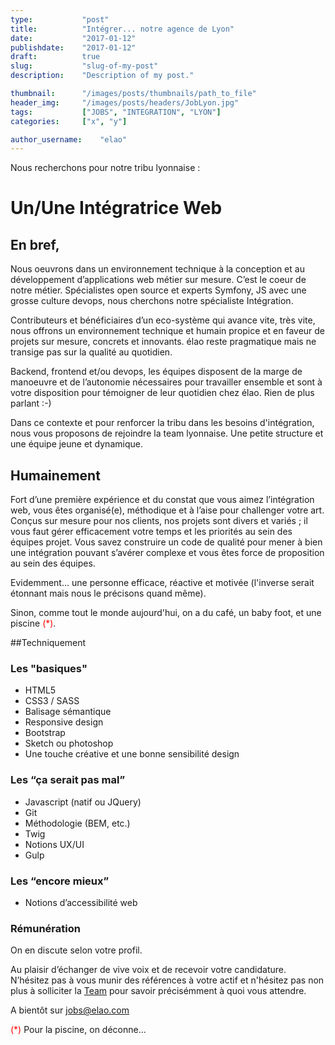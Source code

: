 ```yaml
---
type:           "post"
title:          "Intégrer... notre agence de Lyon"
date:           "2017-01-12"
publishdate:    "2017-01-12"
draft:          true
slug:           "slug-of-my-post"
description:    "Description of my post."

thumbnail:      "/images/posts/thumbnails/path_to_file"
header_img:     "/images/posts/headers/JobLyon.jpg"
tags:           ["JOBS", "INTEGRATION", "LYON"]
categories:     ["x", "y"]

author_username:    "elao"
---
```


Nous recherchons pour notre tribu lyonnaise :

# Un/Une Intégratrice Web 


## En bref,
Nous oeuvrons dans un environnement technique à la conception et au développement d’applications web métier sur mesure. C’est le coeur de notre métier.
Spécialistes open source et experts Symfony, JS avec une grosse culture devops, nous cherchons notre spécialiste Intégration.

Contributeurs et bénéficiaires d’un eco-système qui avance vite, très vite, nous offrons un environnement technique et humain propice et en faveur de projets sur mesure, concrets et innovants. élao reste pragmatique mais ne transige pas sur la qualité au quotidien.

Backend, frontend et/ou devops, les équipes disposent de la marge de manoeuvre et de l’autonomie nécessaires pour travailler ensemble et sont à votre disposition pour témoigner de leur quotidien chez élao. 
Rien de plus parlant :-)

Dans ce contexte et pour renforcer la tribu dans les besoins d'intégration, nous vous proposons de rejoindre  la team lyonnaise. Une petite structure et une équipe jeune et dynamique.

## Humainement

Fort d’une première expérience et du constat que vous aimez l’intégration web, vous êtes organisé(e), méthodique et à l’aise pour challenger votre art. Conçus sur mesure pour nos clients, nos projets sont divers et variés ; il vous faut gérer efficacement votre temps et les priorités au sein des équipes projet.
Vous savez construire un code de qualité pour mener à bien une intégration pouvant s’avérer complexe et vous êtes force de proposition au sein des équipes.

Evidemment... une personne efficace, réactive et motivée (l'inverse serait étonnant mais nous le précisons quand même).

Sinon, comme tout le monde aujourd'hui, on a du café, un baby foot, et une piscine <FONT color="red">(*)</FONT>.

##Techniquement

### Les "basiques" 
* HTML5
* CSS3 / SASS
* Balisage sémantique
* Responsive design
* Bootstrap
* Sketch ou photoshop
* Une touche créative et une bonne sensibilité design

### Les “ça serait pas mal” 
* Javascript (natif ou JQuery)
* Git
* Méthodologie (BEM, etc.)
* Twig
* Notions UX/UI
* Gulp

### Les “encore mieux”
* Notions d’accessibilité web


### Rémunération
On en discute selon votre profil.

Au plaisir d’échanger de vive voix et de recevoir votre candidature. 
N’hésitez pas à vous munir des références à votre actif et n'hésitez pas non plus à solliciter la [Team](https://www.elao.com/fr/la-tribu) pour savoir précisémment à quoi vous attendre.

A bientôt sur jobs@elao.com

<FONT color="red">(*)</FONT> Pour la piscine, on déconne...